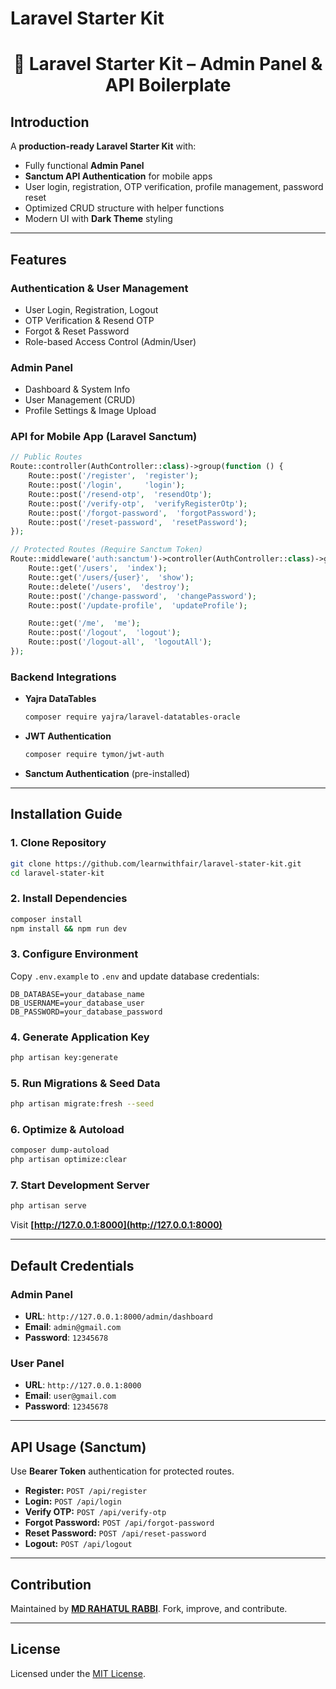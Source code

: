# Laravel Starter Kit

<p align="center">
  <h1 align="center">🚀 Laravel Starter Kit – Admin Panel & API Boilerplate</h1>
</p>

## Introduction

A **production-ready Laravel Starter Kit** with:

* Fully functional **Admin Panel**
* **Sanctum API Authentication** for mobile apps
* User login, registration, OTP verification, profile management, password reset
* Optimized CRUD structure with helper functions
* Modern UI with **Dark Theme** styling

---

## Features

### Authentication & User Management

* User Login, Registration, Logout
* OTP Verification & Resend OTP
* Forgot & Reset Password
* Role-based Access Control (Admin/User)

### Admin Panel

* Dashboard & System Info
* User Management (CRUD)
* Profile Settings & Image Upload

### API for Mobile App (Laravel Sanctum)

```php
// Public Routes
Route::controller(AuthController::class)->group(function () {
    Route::post('/register',  'register');
    Route::post('/login',     'login');
    Route::post('/resend-otp',  'resendOtp');
    Route::post('/verify-otp',  'verifyRegisterOtp');
    Route::post('/forgot-password',  'forgotPassword');
    Route::post('/reset-password',  'resetPassword');
});

// Protected Routes (Require Sanctum Token)
Route::middleware('auth:sanctum')->controller(AuthController::class)->group(function () {
    Route::get('/users',  'index');
    Route::get('/users/{user}',  'show');
    Route::delete('/users',  'destroy');
    Route::post('/change-password',  'changePassword');
    Route::post('/update-profile',  'updateProfile');

    Route::get('/me',  'me');
    Route::post('/logout',  'logout');
    Route::post('/logout-all',  'logoutAll');
});
```

### Backend Integrations

* **Yajra DataTables**

  ```bash
  composer require yajra/laravel-datatables-oracle
  ```
* **JWT Authentication**

  ```bash
  composer require tymon/jwt-auth
  ```
* **Sanctum Authentication** (pre-installed)

---

## Installation Guide

### 1. Clone Repository

```bash
git clone https://github.com/learnwithfair/laravel-stater-kit.git
cd laravel-stater-kit
```

### 2. Install Dependencies

```bash
composer install
npm install && npm run dev
```

### 3. Configure Environment

Copy `.env.example` to `.env` and update database credentials:

```env
DB_DATABASE=your_database_name
DB_USERNAME=your_database_user
DB_PASSWORD=your_database_password
```

### 4. Generate Application Key

```bash
php artisan key:generate
```

### 5. Run Migrations & Seed Data

```bash
php artisan migrate:fresh --seed
```

### 6. Optimize & Autoload

```bash
composer dump-autoload
php artisan optimize:clear
```

### 7. Start Development Server

```bash
php artisan serve
```

Visit **[http://127.0.0.1:8000](http://127.0.0.1:8000)**

---

## Default Credentials

### Admin Panel

* **URL**: `http://127.0.0.1:8000/admin/dashboard`
* **Email**: `admin@gmail.com`
* **Password**: `12345678`

### User Panel

* **URL**: `http://127.0.0.1:8000`
* **Email**: `user@gmail.com`
* **Password**: `12345678`

---

## API Usage (Sanctum)

Use **Bearer Token** authentication for protected routes.

* **Register:** `POST /api/register`
* **Login:** `POST /api/login`
* **Verify OTP:** `POST /api/verify-otp`
* **Forgot Password:** `POST /api/forgot-password`
* **Reset Password:** `POST /api/reset-password`
* **Logout:** `POST /api/logout`

---

## Contribution

Maintained by **[MD RAHATUL RABBI](https://github.com/learnwithfair)**.
Fork, improve, and contribute.

---

## License

Licensed under the [MIT License](LICENSE).
